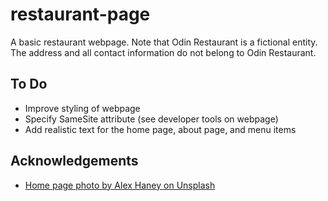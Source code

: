 # restaurant-page

A basic restaurant webpage. Note that Odin Restaurant is a fictional entity. The address and all contact information do not belong to Odin Restaurant.

## To Do
- Improve styling of webpage
- Specify SameSite attribute (see developer tools on webpage)
- Add realistic text for the home page, about page, and menu items

## Acknowledgements

- [Home page photo by Alex Haney on Unsplash](https://unsplash.com/photos/CAhjZmVk5H4)
